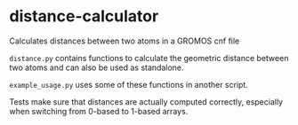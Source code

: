 # distance-calculator
Calculates distances between two atoms in a GROMOS cnf file

`distance.py` contains functions to calculate the geometric distance between two atoms and can also be used as standalone.

`example_usage.py` uses some of these functions in another script.

Tests make sure that distances are actually computed correctly, especially when switching from 0-based to 1-based arrays.
